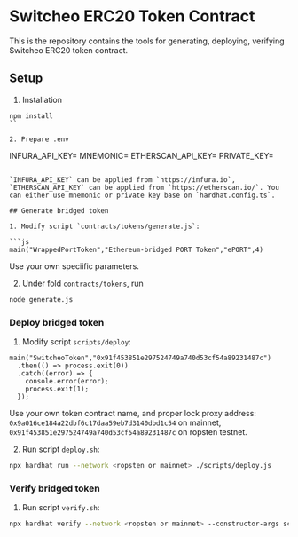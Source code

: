 # Switcheo ERC20 Token Contract

This is the repository contains the tools for generating, deploying, verifying Switcheo ERC20 token contract.

## Setup

1. Installation

```
npm install
``

2. Prepare .env

```
INFURA_API_KEY=
MNEMONIC=
ETHERSCAN_API_KEY=
PRIVATE_KEY=
```

`INFURA_API_KEY` can be applied from `https://infura.io`, `ETHERSCAN_API_KEY` can be applied from `https://etherscan.io/`. You can either use mnemonic or private key base on `hardhat.config.ts`.

## Generate bridged token

1. Modify script `contracts/tokens/generate.js`:

```js
main("WrappedPortToken","Ethereum-bridged PORT Token","ePORT",4)
```

Use your own speciific parameters.

2. Under fold `contracts/tokens`, run

```sh
node generate.js
```

### Deploy bridged token

1. Modify script `scripts/deploy`:

```
main("SwitcheoToken","0x91f453851e297524749a740d53cf54a89231487c")
  .then(() => process.exit(0))
  .catch((error) => {
    console.error(error);
    process.exit(1);
  });
```

Use your own token contract name, and proper lock proxy address: `0x9a016ce184a22dbf6c17daa59eb7d3140dbd1c54` on mainnet, `0x91f453851e297524749a740d53cf54a89231487c` on ropsten testnet.

2. Run script `deploy.sh`:

```sh
npx hardhat run --network <ropsten or mainnet> ./scripts/deploy.js
```

### Verify bridged token

1. Run script `verify.sh`:

```sh
npx hardhat verify --network <ropsten or mainnet> --constructor-args scripts/args.js <contract_address>
```


